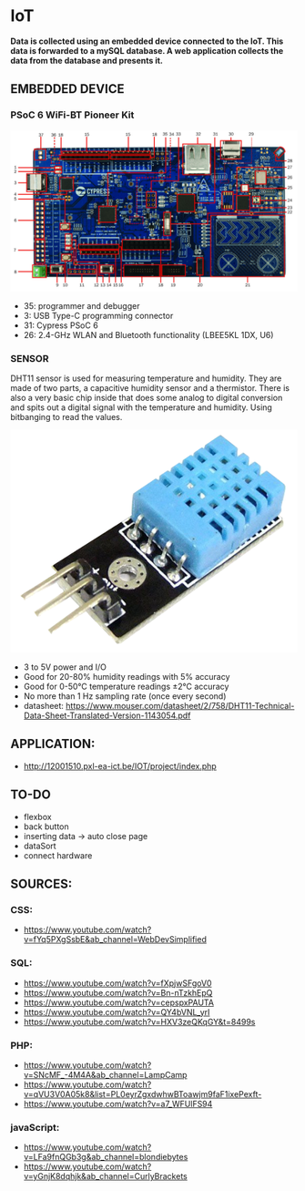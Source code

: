 # IoT

**Data is collected using an embedded device connected to the IoT. This data is forwarded to a mySQL database. A web application collects the data from the database and presents it.**

## EMBEDDED DEVICE
### PSoC 6 WiFi-BT Pioneer Kit

![Psoc6Picture](mdPictures/psoc6Pic.png)
- 35: programmer and debugger
- 3: USB Type-C programming connector
- 31: Cypress PSoC 6 
- 26: 2.4-GHz WLAN and Bluetooth functionality (LBEE5KL 1DX, U6)

### SENSOR
DHT11 sensor is used for measuring temperature and humidity. They are made of two parts, a capacitive humidity sensor and a thermistor. There is also a very basic chip inside that does some analog to digital conversion and spits out a digital signal with the temperature and humidity. Using bitbanging to read the values.

![Psoc6Picture](mdPictures/DHT11.png)
- 3 to 5V power and I/O
- Good for 20-80% humidity readings with 5% accuracy
- Good for 0-50°C temperature readings ±2°C accuracy
- No more than 1 Hz sampling rate (once every second)
- datasheet: https://www.mouser.com/datasheet/2/758/DHT11-Technical-Data-Sheet-Translated-Version-1143054.pdf

## APPLICATION:

- http://12001510.pxl-ea-ict.be/IOT/project/index.php

## TO-DO
- flexbox
- back button
- inserting data -> auto close page
- dataSort
- connect hardware

## SOURCES:

### CSS:
- https://www.youtube.com/watch?v=fYq5PXgSsbE&ab_channel=WebDevSimplified

### SQL:
- https://www.youtube.com/watch?v=fXpjwSFgoV0
- https://www.youtube.com/watch?v=Bn-nTzkhEpQ
- https://www.youtube.com/watch?v=cepspxPAUTA
- https://www.youtube.com/watch?v=QY4bVNL_yrI
- https://www.youtube.com/watch?v=HXV3zeQKqGY&t=8499s

### PHP:
- https://www.youtube.com/watch?v=SNcMF_-4M4A&ab_channel=LampCamp
- https://www.youtube.com/watch?v=qVU3V0A05k8&list=PL0eyrZgxdwhwBToawjm9faF1ixePexft-
- https://www.youtube.com/watch?v=a7_WFUlFS94

### javaScript:
- https://www.youtube.com/watch?v=LFa9fnQGb3g&ab_channel=blondiebytes
- https://www.youtube.com/watch?v=yGnjK8dqhjk&ab_channel=CurlyBrackets

